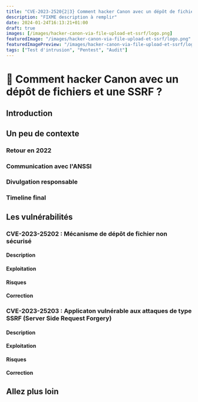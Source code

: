 ```yaml
---
title: "CVE-2023-2520{2|3} Comment hacker Canon avec un dépôt de fichiers et une SSRF ?"
description: "FIXME description à remplir"
date: 2024-01-24T16:13:21+01:00
draft: true
images: [/images/hacker-canon-via-file-upload-et-ssrf/logo.png]
featuredImage: "/images/hacker-canon-via-file-upload-et-ssrf/logo.png"
featuredImagePreview: "/images/hacker-canon-via-file-upload-et-ssrf/logo.png"
tags: ["Test d'intrusion", "Pentest", "Audit"]
---
```


# 📸 Comment hacker Canon avec un dépôt de fichiers et une SSRF ?

## Introduction

## Un peu de contexte

### Retour en 2022

### Communication avec l'ANSSI

### Divulgation responsable

### Timeline final

## Les vulnérabilités

### CVE-2023-25202 : Mécanisme de dépôt de fichier non sécurisé

#### Description

#### Exploitation

#### Risques

#### Correction

### CVE-2023-25203 : Applicaton vulnérable aux attaques de type SSRF (Server Side Request Forgery)


#### Description

#### Exploitation

#### Risques

#### Correction

## Allez plus loin


